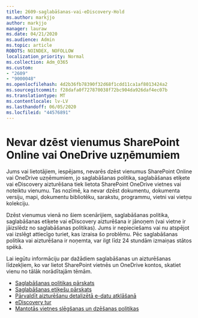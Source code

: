 ```yaml
---
title: 2609-saglabāšanas-vai-eDiscovery-Hold
ms.author: markjjo
author: markjjo
manager: lauraw
ms.date: 04/21/2020
ms.audience: Admin
ms.topic: article
ROBOTS: NOINDEX, NOFOLLOW
localization_priority: Normal
ms.collection: Adm_O365
ms.custom:
- "2609"
- "9000048"
ms.openlocfilehash: 4d2b36fb78390f32d68f1cdd11ca1af8013424a2
ms.sourcegitcommit: f28dafa0f727870038f72bc904da926daf4ec07b
ms.translationtype: MT
ms.contentlocale: lv-LV
ms.lasthandoff: 06/05/2020
ms.locfileid: "44576891"
---
```

# <a name="unable-to-delete-items-in-sharepoint-online-or-onedrive-for-business"></a>Nevar dzēst vienumus SharePoint Online vai OneDrive uzņēmumiem

Jums vai lietotājiem, iespējams, nevarēs dzēst vienumus SharePoint Online vai OneDrive uzņēmumiem, jo saglabāšanas politika, saglabāšanas etiķete vai eDiscovery aizturēšana tiek lietota SharePoint OneDrive vietnes vai noteiktu vienumu. Tas nozīmē, ka nevar dzēst dokumentu, dokumenta versiju, mapi, dokumentu bibliotēku, sarakstu, programmu, vietni vai vietņu kolekciju. 

Dzēst vienumus vienā no šiem scenārijiem, saglabāšanas politika, saglabāšanas etiķete vai eDiscovery aizturēšana ir jānoņem (vai vietne ir jāizslēdz no saglabāšanas politikas). Jums ir nepieciešams vai nu atspējot vai izslēgt attiecīgo turiet, kas izraisa šo problēmu. Pēc saglabāšanas politika vai aizturēšana ir noņemta, var ilgt līdz 24 stundām izmaiņas stātos spēkā. 

Lai iegūtu informāciju par dažādiem saglabāšanas un aizturēšanas līdzekļiem, ko var lietot SharePoint vietnēs un OneDrive kontos, skatiet vienu no tālāk norādītajām tēmām.

- [Saglabāšanas politikas pārskats](https://docs.microsoft.com/microsoft-365/compliance/retention-policies)
- [Saglabāšanas etiķešu pārskats](https://docs.microsoft.com/microsoft-365/compliance/labels)
- [Pārvaldīt aizturēšanu detalizētā e-datu atklāšanā](https://docs.microsoft.com/microsoft-365/compliance/managing-holds)
- [eDiscovery tur](https://docs.microsoft.com/microsoft-365/compliance/ediscovery-cases#step-4-place-content-locations-on-hold)
- [Mantotās vietnes slēgšanas un dzēšanas politikas](https://support.office.com/article/Use-policies-for-site-closure-and-deletion-A8280D82-27FD-48C5-9ADF-8A5431208BA5)